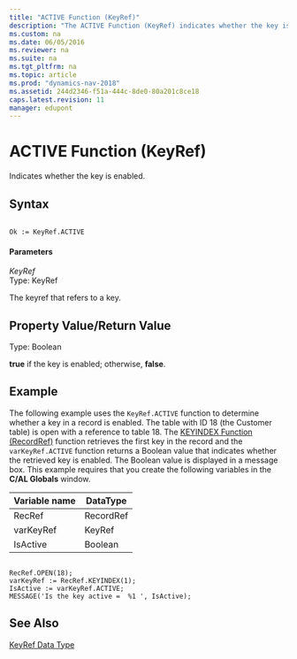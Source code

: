 ```yaml
---
title: "ACTIVE Function (KeyRef)"
description: "The ACTIVE Function (KeyRef) indicates whether the key is enabled. This article describes its syntax, property/return value, and example."
ms.custom: na
ms.date: 06/05/2016
ms.reviewer: na
ms.suite: na
ms.tgt_pltfrm: na
ms.topic: article
ms.prod: "dynamics-nav-2018"
ms.assetid: 244d2346-f51a-444c-8de0-80a201c8ce18
caps.latest.revision: 11
manager: edupont
---
```

# ACTIVE Function (KeyRef)
Indicates whether the key is enabled.  
  
## Syntax  
  
```  
  
Ok := KeyRef.ACTIVE  
```  
  
#### Parameters  
 *KeyRef*  
 Type: KeyRef  
  
 The keyref that refers to a key.  
  
## Property Value/Return Value  
 Type: Boolean  
  
 **true** if the key is enabled; otherwise, **false**.  
  
## Example  
 The following example uses the `KeyRef.ACTIVE` function to determine whether a key in a record is enabled. The table with ID 18 \(the Customer table\) is open with a reference to table 18. The [KEYINDEX Function \(RecordRef\)](KEYINDEX-Function--RecordRef-.md) function retrieves the first key in the record and the `varKeyRef.ACTIVE` function returns a Boolean value that indicates whether the retrieved key is enabled. The Boolean value is displayed in a message box. This example requires that you create the following variables in the **C/AL Globals** window.  
  
|Variable name|DataType|  
|-------------------|--------------|  
|RecRef|RecordRef|  
|varKeyRef|KeyRef|  
|IsActive|Boolean|  
  
```  
  
RecRef.OPEN(18);  
varKeyRef := RecRef.KEYINDEX(1);  
IsActive := varKeyRef.ACTIVE;  
MESSAGE('Is the key active =  %1 ', IsActive);  
```  
  
## See Also  
 [KeyRef Data Type](KeyRef-Data-Type.md)